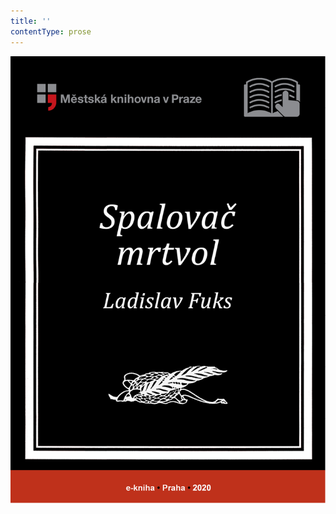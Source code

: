 ```yaml
---
title: ''
contentType: prose
---
```


<section>

![obalka_spalovac_mrtvol.jpg](./resources/obalka_spalovac_mrtvol_fmt.png)

</section>
